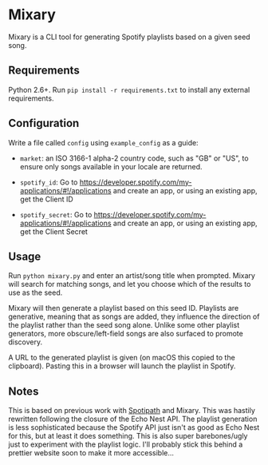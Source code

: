 # Mixary

Mixary is a CLI tool for generating Spotify playlists based on a given seed song.

## Requirements

Python 2.6+. Run `pip install -r requirements.txt` to install any external requirements.

## Configuration

Write a file called `config` using `example_config` as a guide:

* `market`: an ISO 3166-1 alpha-2 country code, such as "GB" or "US", to ensure only songs available
in your locale are returned.

* `spotify_id`: Go to <https://developer.spotify.com/my-applications/#!/applications> and create
an app, or using an existing app, get the Client ID

* `spotify_secret`: Go to <https://developer.spotify.com/my-applications/#!/applications> and create
an app, or using an existing app, get the Client Secret

## Usage

Run `python mixary.py` and enter an artist/song title when prompted. Mixary will search for matching
songs, and let you choose which of the results to use as the seed.

Mixary will then generate a playlist based on this seed ID. Playlists are generative, meaning that as songs
are added, they influence the direction of the playlist rather than the seed song alone. Unlike some other
playlist generators, more obscure/left-field songs are also surfaced to promote discovery.

A URL to the generated playlist is given (on macOS this copied to the clipboard). Pasting this in a browser
will launch the playlist in Spotify.

## Notes

This is based on previous work with [Spotipath](https://github.com/barneyboo/spotipath) and Mixary.
This was hastily rewritten following the closure of the Echo Nest API. The playlist generation is less
sophisticated because the Spotify API just isn't as good as Echo Nest for this, but at least it does something. This is also super barebones/ugly just to experiment with the playlist logic. I'll probably stick this behind a prettier website soon to make it more accessible...


